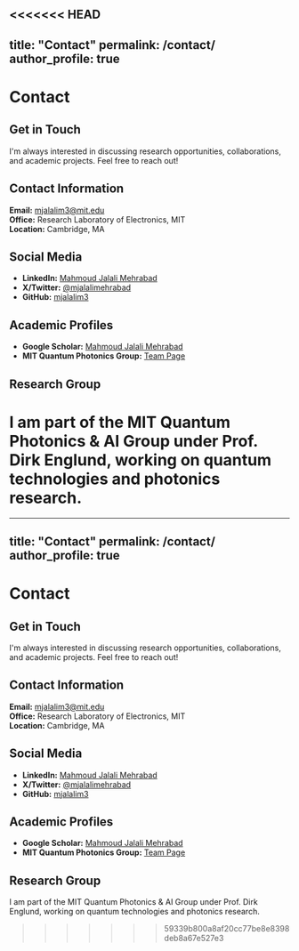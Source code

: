 <<<<<<< HEAD
---
title: "Contact"
permalink: /contact/
author_profile: true
---

# Contact

## Get in Touch

I'm always interested in discussing research opportunities, collaborations, and academic projects. Feel free to reach out!

## Contact Information

**Email:** mjalalim3@mit.edu  
**Office:** Research Laboratory of Electronics, MIT  
**Location:** Cambridge, MA

## Social Media

- **LinkedIn:** [Mahmoud Jalali Mehrabad](https://www.linkedin.com/in/mahmoud-jalali-mehrabad-7a46a5100)
- **X/Twitter:** [@mjalalimehrabad](https://x.com/mjalalimehrabad)
- **GitHub:** [mjalalim3](https://github.com/mjalalim3)

## Academic Profiles

- **Google Scholar:** [Mahmoud Jalali Mehrabad](https://scholar.google.com/citations?user=CqtiZuEAAAAJ)
- **MIT Quantum Photonics Group:** [Team Page](https://qp.mit.edu/team)

## Research Group

I am part of the MIT Quantum Photonics & AI Group under Prof. Dirk Englund, working on quantum technologies and photonics research.
=======
---
title: "Contact"
permalink: /contact/
author_profile: true
---

# Contact

## Get in Touch

I'm always interested in discussing research opportunities, collaborations, and academic projects. Feel free to reach out!

## Contact Information

**Email:** mjalalim3@mit.edu  
**Office:** Research Laboratory of Electronics, MIT  
**Location:** Cambridge, MA

## Social Media

- **LinkedIn:** [Mahmoud Jalali Mehrabad](https://www.linkedin.com/in/mahmoud-jalali-mehrabad-7a46a5100)
- **X/Twitter:** [@mjalalimehrabad](https://x.com/mjalalimehrabad)
- **GitHub:** [mjalalim3](https://github.com/mjalalim3)

## Academic Profiles

- **Google Scholar:** [Mahmoud Jalali Mehrabad](https://scholar.google.com/citations?user=CqtiZuEAAAAJ)
- **MIT Quantum Photonics Group:** [Team Page](https://qp.mit.edu/team)

## Research Group

I am part of the MIT Quantum Photonics & AI Group under Prof. Dirk Englund, working on quantum technologies and photonics research.
>>>>>>> 59339b800a8af20cc77be8e8398deb8a67e527e3
